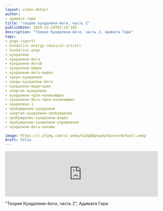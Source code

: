 ```yaml
---
layout: video-detail
author:
- адимата гири
title: "теория кундалини-йоги, часть 2"
publishDate: 2014-12-24T02:15:18Z
description: "Теория Кундалини-йоги, часть 2, Адимата Гири"
tags: 
- yoga-(sport)
- kundalini-energy-(musical-artist)
- kundalini-yoga
- кундалини
- кундалини-йога
- кундалини-йогой
- кундалини-видео
- кундалини-йога-видео
- чакра-кундалини
- чакры-кундалини-йога
- кундалини-медитация
- энергия-кундалини
- кундалини-+для-начинающих
- кундалини-йога-+для-начинающих
- кундалини-1
- пробуждение-кундалини
- энергия-кундалини-пробуждение
- пробуждение-кундалини-видео
- пробуждение-кундалини-упражнения
- кундалини-йога-онлайн

image: https://i.ytimg.com/vi_webp/GibgDApngaA/maxresdefault.webp
draft: false
---
```


<iframe width="100%" src="https://www.youtube.com/embed/GibgDApngaA" frameborder="0" allowfullscreen=""></iframe> 

 "Теория Кундалини-йоги, часть 2", Адимата Гири

  

 
